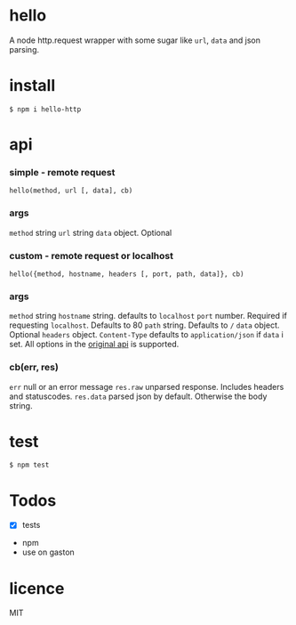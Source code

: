 # hello
A node http.request wrapper with some sugar like `url`, `data` and json parsing.

# install
```
$ npm i hello-http
```

# api
### simple - remote request
`hello(method, url [, data], cb)`
### args
`method` string
`url` string
`data` object. Optional
### custom - remote request or localhost
`hello({method, hostname, headers [, port, path, data]}, cb)`
### args
`method` string
`hostname` string. defaults to `localhost`
`port` number. Required if requesting `localhost`. Defaults to 80
`path` string. Defaults to `/`
`data` object. Optional
`headers` object. `Content-Type` defaults to `application/json` if `data` i set.
All options in the [original api](https://nodejs.org/api/http.html#http_http_request_options_callback) is supported.
### cb(err, res)
`err` null or an error message
`res.raw` unparsed response. Includes headers and statuscodes.
`res.data` parsed json by default. Otherwise the body string.

# test
```
$ npm test
```

# Todos
- [x] tests
- npm
- use on gaston

# licence
MIT

